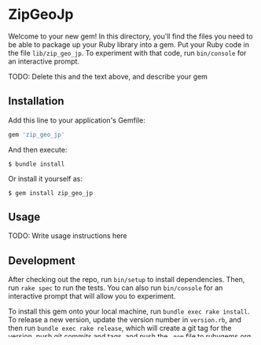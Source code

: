 # ZipGeoJp

Welcome to your new gem! In this directory, you'll find the files you need to be able to package up your Ruby library into a gem. Put your Ruby code in the file `lib/zip_geo_jp`. To experiment with that code, run `bin/console` for an interactive prompt.

TODO: Delete this and the text above, and describe your gem

## Installation

Add this line to your application's Gemfile:

```ruby
gem 'zip_geo_jp'
```

And then execute:

    $ bundle install

Or install it yourself as:

    $ gem install zip_geo_jp

## Usage

TODO: Write usage instructions here

## Development

After checking out the repo, run `bin/setup` to install dependencies. Then, run `rake spec` to run the tests. You can also run `bin/console` for an interactive prompt that will allow you to experiment.

To install this gem onto your local machine, run `bundle exec rake install`. To release a new version, update the version number in `version.rb`, and then run `bundle exec rake release`, which will create a git tag for the version, push git commits and tags, and push the `.gem` file to [rubygems.org](https://rubygems.org).

## Contributing

Bug reports and pull requests are welcome on GitHub at https://github.com/[USERNAME]/zip_geo_jp. This project is intended to be a safe, welcoming space for collaboration, and contributors are expected to adhere to the [code of conduct](https://github.com/[USERNAME]/zip_geo_jp/blob/master/CODE_OF_CONDUCT.md).


## License

The gem is available as open source under the terms of the [MIT License](https://opensource.org/licenses/MIT).

## Code of Conduct

Everyone interacting in the ZipGeoJp project's codebases, issue trackers, chat rooms and mailing lists is expected to follow the [code of conduct](https://github.com/[USERNAME]/zip_geo_jp/blob/master/CODE_OF_CONDUCT.md).
